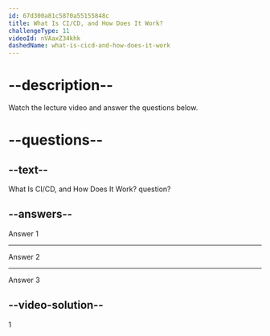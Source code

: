 ```yaml
---
id: 67d300a81c5870a55155848c
title: What Is CI/CD, and How Does It Work?
challengeType: 11
videoId: nVAaxZ34khk
dashedName: what-is-cicd-and-how-does-it-work
---
```


# --description--

Watch the lecture video and answer the questions below.

# --questions--

## --text--

What Is CI/CD, and How Does It Work? question?

## --answers--

Answer 1

---

Answer 2

---

Answer 3

## --video-solution--

1
